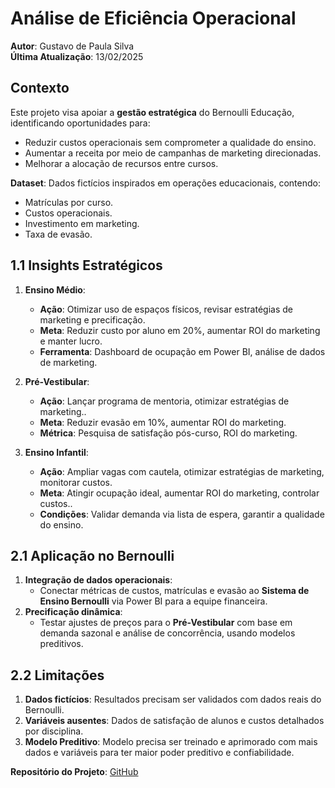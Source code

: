 # Análise de Eficiência Operacional  
**Autor**: Gustavo de Paula Silva  
**Última Atualização**: 13/02/2025

## Contexto  
Este projeto visa apoiar a **gestão estratégica** do Bernoulli Educação, identificando oportunidades para:  
- Reduzir custos operacionais sem comprometer a qualidade do ensino.  
- Aumentar a receita por meio de campanhas de marketing direcionadas.  
- Melhorar a alocação de recursos entre cursos.  

**Dataset**: Dados fictícios inspirados em operações educacionais, contendo:  
- Matrículas por curso.  
- Custos operacionais.  
- Investimento em marketing.  
- Taxa de evasão.   

## 1.1 Insights Estratégicos
1. **Ensino Médio**:  
   - **Ação**: Otimizar uso de espaços físicos, revisar estratégias de marketing e precificação.  
   - **Meta**: Reduzir custo por aluno em 20%, aumentar ROI do marketing e manter lucro.  
   - **Ferramenta**: Dashboard de ocupação em Power BI, análise de dados de marketing.

2. **Pré-Vestibular**:  
   - **Ação**: Lançar programa de mentoria, otimizar estratégias de marketing..  
   - **Meta**: Reduzir evasão em 10%, aumentar ROI do marketing.  
   - **Métrica**: Pesquisa de satisfação pós-curso, ROI do marketing.  

3. **Ensino Infantil**:  
   - **Ação**: Ampliar vagas com cautela, otimizar estratégias de marketing, monitorar custos.  
   - **Meta**: Atingir ocupação ideal, aumentar ROI do marketing, controlar custos..  
   - **Condições**: Validar demanda via lista de espera, garantir a qualidade do ensino.

## 2.1 Aplicação no Bernoulli  
1. **Integração de dados operacionais**:  
   - Conectar métricas de custos, matrículas e evasão ao **Sistema de Ensino Bernoulli** via Power BI para a equipe financeira.  
2. **Precificação dinâmica**:  
   - Testar ajustes de preços para o **Pré-Vestibular** com base em demanda sazonal e análise de concorrência, usando modelos preditivos.  

## 2.2 Limitações
1. **Dados fictícios**: Resultados precisam ser validados com dados reais do Bernoulli.  
2. **Variáveis ausentes**: Dados de satisfação de alunos e custos detalhados por disciplina.
3. **Modelo Preditivo**: Modelo precisa ser treinado e aprimorado com mais dados e variáveis para ter maior poder preditivo e confiabilidade.      

**Repositório do Projeto**: [GitHub](https://github.com/gustavogit4/An-lise-de-Efici-ncia-Operacional)
